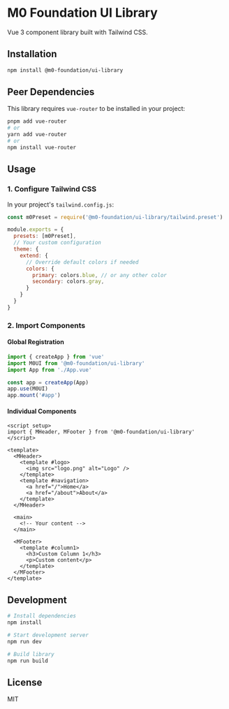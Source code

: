 # M0 Foundation UI Library

Vue 3 component library built with Tailwind CSS.

## Installation

```bash
npm install @m0-foundation/ui-library
```

## Peer Dependencies

This library requires `vue-router` to be installed in your project:

```sh
pnpm add vue-router
# or
yarn add vue-router
# or
npm install vue-router
```

## Usage

### 1. Configure Tailwind CSS

In your project's `tailwind.config.js`:

```js
const m0Preset = require('@m0-foundation/ui-library/tailwind.preset')

module.exports = {
  presets: [m0Preset],
  // Your custom configuration
  theme: {
    extend: {
      // Override default colors if needed
      colors: {
        primary: colors.blue, // or any other color
        secondary: colors.gray,
      }
    }
  }
}
```

### 2. Import Components

#### Global Registration

```js
import { createApp } from 'vue'
import M0UI from '@m0-foundation/ui-library'
import App from './App.vue'

const app = createApp(App)
app.use(M0UI)
app.mount('#app')
```

#### Individual Components

```vue
<script setup>
import { MHeader, MFooter } from '@m0-foundation/ui-library'
</script>

<template>
  <MHeader>
    <template #logo>
      <img src="logo.png" alt="Logo" />
    </template>
    <template #navigation>
      <a href="/">Home</a>
      <a href="/about">About</a>
    </template>
  </MHeader>

  <main>
    <!-- Your content -->
  </main>

  <MFooter>
    <template #column1>
      <h3>Custom Column 1</h3>
      <p>Custom content</p>
    </template>
  </MFooter>
</template>
```

## Development

```bash
# Install dependencies
npm install

# Start development server
npm run dev

# Build library
npm run build
```

## License

MIT 